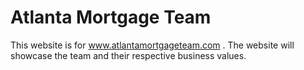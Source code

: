 # Atlanta Mortgage Team

This website is for www.atlantamortgageteam.com . The website will showcase the team and their respective business values.
